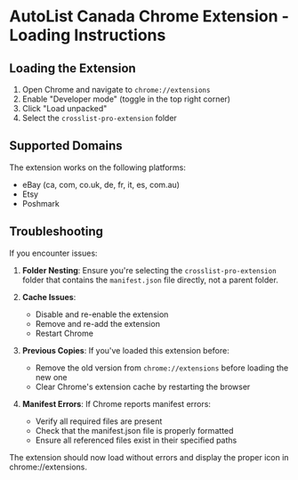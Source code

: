 # AutoList Canada Chrome Extension - Loading Instructions

## Loading the Extension

1. Open Chrome and navigate to `chrome://extensions`
2. Enable "Developer mode" (toggle in the top right corner)
3. Click "Load unpacked"
4. Select the `crosslist-pro-extension` folder

## Supported Domains

The extension works on the following platforms:
- eBay (ca, com, co.uk, de, fr, it, es, com.au)
- Etsy
- Poshmark

## Troubleshooting

If you encounter issues:

1. **Folder Nesting**: Ensure you're selecting the `crosslist-pro-extension` folder that contains the `manifest.json` file directly, not a parent folder.

2. **Cache Issues**: 
   - Disable and re-enable the extension
   - Remove and re-add the extension
   - Restart Chrome

3. **Previous Copies**: If you've loaded this extension before:
   - Remove the old version from `chrome://extensions` before loading the new one
   - Clear Chrome's extension cache by restarting the browser

4. **Manifest Errors**: If Chrome reports manifest errors:
   - Verify all required files are present
   - Check that the manifest.json file is properly formatted
   - Ensure all referenced files exist in their specified paths

The extension should now load without errors and display the proper icon in chrome://extensions.
